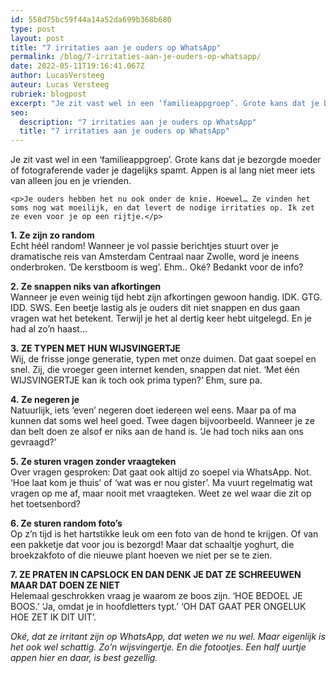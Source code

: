 ```yaml
---
id: 558d75bc59f44a14a52da699b368b680
type: post
layout: post
title: "7 irritaties aan je ouders op WhatsApp"
permalink: /blog/7-irritaties-aan-je-ouders-op-whatsapp/
date: 2022-05-11T19:16:41.067Z
author: LucasVersteeg
auteur: Lucas Versteeg
rubriek: blogpost
excerpt: "Je zit vast wel in een ‘familieappgroep’. Grote kans dat je bezorgde moeder of fotograferende vader je dagelijks spamt. Appen is al lang niet meer iets van alleen jou en je vrienden.   "
seo:
  description: "7 irritaties aan je ouders op WhatsApp"
  title: "7 irritaties aan je ouders op WhatsApp"
---
```

Je zit vast wel in een ‘familieappgroep’. Grote kans dat je bezorgde moeder of fotograferende vader je dagelijks spamt. Appen is al lang niet meer iets van alleen jou en je vrienden.   

    <p>Je ouders hebben het nu ook onder de knie. Hoewel… Ze vinden het soms nog wat moeilijk, en dat levert de nodige irritaties op. Ik zet ze even voor je op een rijtje.</p>
<p><strong>1. </strong><strong>Ze zijn zo random</strong><br>Echt héél random! Wanneer je vol passie berichtjes stuurt over je dramatische reis van Amsterdam Centraal naar Zwolle, word je ineens onderbroken. ‘De kerstboom is weg’. Ehm.. Oké? Bedankt voor de info?</p>
<p><strong>2. </strong><strong>Ze snappen niks van afkortingen</strong><br>Wanneer je even weinig tijd hebt zijn afkortingen gewoon handig. IDK. GTG. IDD. SWS. Een beetje lastig als je ouders dit niet snappen en dus gaan vragen wat het betekent. Terwijl je het al dertig keer hebt uitgelegd. En je had al zo’n haast…</p>
<p><strong>3. </strong><strong>ZE TYPEN MET HUN WIJSVINGERTJE</strong><br>Wij, de frisse jonge generatie, typen met onze duimen. Dat gaat soepel en snel. Zij, die vroeger geen internet kenden, snappen dat niet. ‘Met één WIJSVINGERTJE kan ik toch ook prima typen?’ Ehm, sure pa.</p>
<p><strong>4. </strong><strong>Ze negeren je</strong><br>Natuurlijk, iets ‘even’ negeren doet iedereen wel eens. Maar pa of ma kunnen dat soms wel heel goed. Twee dagen bijvoorbeeld. Wanneer je ze dan belt doen ze alsof er niks aan de hand is. ‘Je had toch niks aan ons gevraagd?’</p>
<p><strong>5. </strong><strong>Ze sturen vragen zonder vraagteken</strong><br>Over vragen gesproken: Dat gaat ook altijd zo soepel via WhatsApp. Not. ‘Hoe laat kom je thuis’ of ‘wat was er nou gister’. Ma vuurt regelmatig wat vragen op me af, maar nooit met vraagteken. Weet ze wel waar die zit op het toetsenbord?</p>
<p><strong>6. Ze sturen random foto’s</strong><br>Op z’n tijd is het hartstikke leuk om een foto van de hond te krijgen. Of van een pakketje dat voor jou is bezorgd! Maar dat schaaltje yoghurt, die broekzakfoto of die nieuwe plant hoeven we niet per se te zien.</p>
<p><strong>7. ZE PRATEN IN CAPSLOCK EN DAN DENK JE DAT ZE SCHREEUWEN MAAR DAT DOEN ZE NIET</strong><br>Helemaal geschrokken vraag je waarom ze boos zijn. ‘HOE BEDOEL JE BOOS.’ ‘Ja, omdat je in hoofdletters typt.’ ‘OH DAT GAAT PER ONGELUK HOE ZET IK DIT UIT’.</p>
<p><em>Oké, dat ze irritant zijn op WhatsApp, dat weten we nu wel. Maar eigenlijk is het ook wel schattig. Zo’n wijsvingertje. En die fotootjes. Een half uurtje appen hier en daar, is best gezellig. </em></p>  
